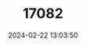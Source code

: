 ---
title: "17082"
category: "Rhinemys rufipes"
draft: false
date: 2024-02-22 13:03:50
languages:
  English: ["Red-footed Sideneck Turtle", "Red Turtle", "Red Side-necked Turtle"]
  Portuguese: ["Cágado vermelho"]
  Spanish; Castilian: ["Tortuga achiote"]
---